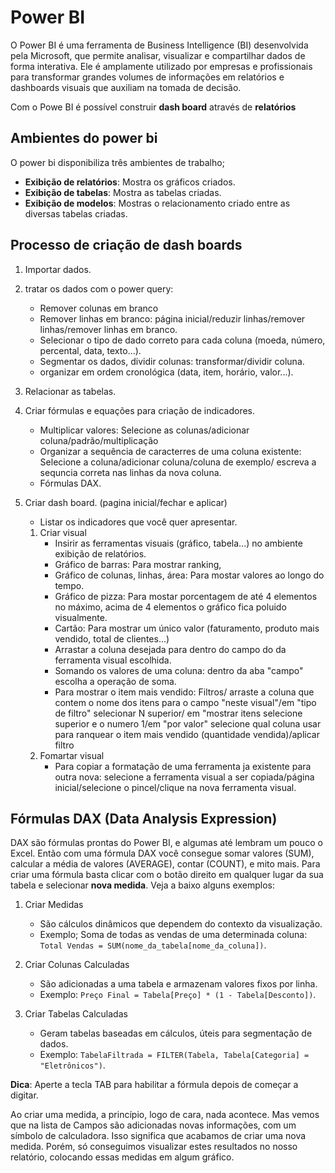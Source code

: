 # Power BI
O Power BI é uma ferramenta de Business Intelligence (BI) desenvolvida pela Microsoft, que permite analisar, visualizar e compartilhar dados de forma interativa. Ele é amplamente utilizado por empresas e profissionais para transformar grandes volumes de informações em relatórios e dashboards visuais que auxiliam na tomada de decisão.

Com o Powe BI é possível construir **dash board** através de **relatórios**

## Ambientes do power bi
O power bi disponibiliza três ambientes de trabalho; 
* **Exibição de relatórios**: Mostra os gráficos criados.
* **Exibição de tabelas**: Mostra as tabelas criadas.
* **Exibição de modelos**: Mostras o relacionamento criado entre as diversas tabelas criadas.

## Processo de criação de dash boards
1. Importar dados.
2. tratar os dados com o power query:
    * Remover colunas em branco
    * Remover linhas em branco: página inicial/reduzir linhas/remover linhas/remover linhas em branco.
    * Selecionar o tipo de dado correto para cada coluna (moeda, número, percental, data, texto...).
    * Segmentar os dados, dividir colunas: transformar/dividir coluna.
    * organizar em ordem cronológica (data, item, horário, valor...).
2. Relacionar as tabelas.
3. Criar fórmulas e equações para criação de indicadores.
    * Multiplicar valores: Selecione as colunas/adicionar coluna/padrão/multiplicação
    * Organizar a sequência de caracterres de uma coluna existente: Selecione a coluna/adicionar coluna/coluna de exemplo/ escreva a sequncia correta nas linhas da nova coluna.
    * Fórmulas DAX. 

4. Criar dash board. (pagina inicial/fechar e aplicar)
    * Listar os indicadores que você quer apresentar.
    1. Criar visual
        * Insirir as ferramentas visuais (gráfico, tabela...) no ambiente exibição de relatórios.
        * Gráfico de barras: Para mostrar ranking,
        * Gráfico de colunas, linhas, área: Para mostar valores ao longo do tempo.
        * Gráfico de pizza: Para mostar porcentagem de até 4 elementos no máximo, acima de 4 elementos o gráfico fica poluido visualmente.
        * Cartão: Para mostrar um único valor (faturamento, produto mais vendido, total de clientes...)
        * Arrastar a coluna desejada para dentro do campo do da ferramenta visual escolhida.
        * Somando os valores de uma coluna: dentro da aba "campo" escolha a operação de soma.
        * Para mostrar o item mais vendido: Filtros/ arraste a coluna que contem o nome dos itens para o campo "neste visual"/em "tipo de filtro" selecionar N superior/ em "mostrar itens selecione superior e o numero 1/em "por valor" selecione qual coluna usar para ranquear o item mais vendido (quantidade vendida)/aplicar filtro
    2. Fomartar visual
        * Para copiar a formatação de uma ferramenta ja existente para outra nova: selecione a ferramenta visual a ser copiada/página inicial/selecione o pincel/clique na nova ferramenta visual.

## Fórmulas DAX (Data Analysis Expression)
DAX são fórmulas prontas do Power BI, e algumas até lembram um pouco o Excel. Então com uma fórmula DAX você consegue somar valores (SUM), calcular a média de valores
(AVERAGE), contar (COUNT), e mito mais.
Para criar uma fórmula basta clicar com o botão direito em qualquer lugar da sua tabela e selecionar **nova medida**. Veja a baixo alguns exemplos:
1. Criar Medidas
    * São cálculos dinâmicos que dependem do contexto da visualização.
    * Exemplo; Soma de todas as vendas de uma determinada coluna: `Total Vendas = SUM(nome_da_tabela[nome_da_coluna])`.

2. Criar Colunas Calculadas
    * São adicionadas a uma tabela e armazenam valores fixos por linha.
    * Exemplo: `Preço Final = Tabela[Preço] * (1 - Tabela[Desconto])`.

3. Criar Tabelas Calculadas
    * Geram tabelas baseadas em cálculos, úteis para segmentação de dados.
    * Exemplo: `TabelaFiltrada = FILTER(Tabela, Tabela[Categoria] = "Eletrônicos")`.

**Dica**: Aperte a tecla TAB para habilitar a fórmula depois de começar a digitar.

Ao criar uma medida, a princípio, logo de cara, nada acontece. Mas vemos que
na lista de Campos são adicionadas novas informações, com um símbolo de
calculadora. Isso significa que acabamos de criar uma nova medida. Porém, só conseguimos
visualizar estes resultados no nosso relatório, colocando essas medidas em
algum gráfico.







